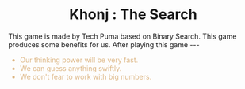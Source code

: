 <h1 align="center"><b>Khonj : The Search</b></h1>
This game is made by Tech Puma based on Binary Search. This game produces some benefits for us. After playing this game ---
<ul>
    <li style="color: burlywood">Our thinking power will be very fast.</li>
    <li style="color: burlywood">We can guess anything swiftly.</li>
    <li style="color: burlywood">We don't fear to work with big numbers.</li>
</ul>